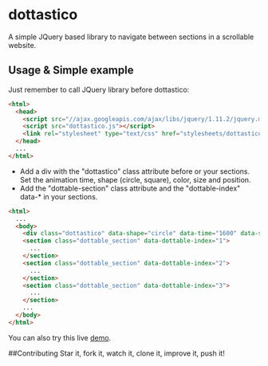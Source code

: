 dottastico
=========
A simple JQuery based library to navigate between sections in a scrollable website.

## Usage & Simple example
Just remember to call JQuery library before dottastico:
```html
<html>
  <head>
    <script src="//ajax.googleapis.com/ajax/libs/jquery/1.11.2/jquery.min.js"></script>
    <script src="dottastico.js"></script>
    <link rel="stylesheet" type="text/css" href="stylesheets/dottastico.css">
  </head>
  ...
</html>
```

* Add a div with the "dottastico" class attribute before or your sections. Set the animation time, shape (circle, square), color, size and position.
* Add the "dottable-section" class attribute and the "dottable-index" data-* in your sections.

```html
<html>
  ...
  <body>
    <div class="dottastico" data-shape="circle" data-time="1600" data-size="14px" data-color="#000" data-position="right"></div>
    <section class="dottable_section" data-dottable-index="1">
      ...
    </section>
    <section class="dottable_section" data-dottable-index="2">
      ...
    </section>
    <section class="dottable_section" data-dottable-index="3">
      ...
    </section>
    ...
  </body>
</html>
```
You can also try this live [demo](https://dottastico.herokuapp.com/).

##Contributing
Star it, fork it, watch it, clone it, improve it, push it!